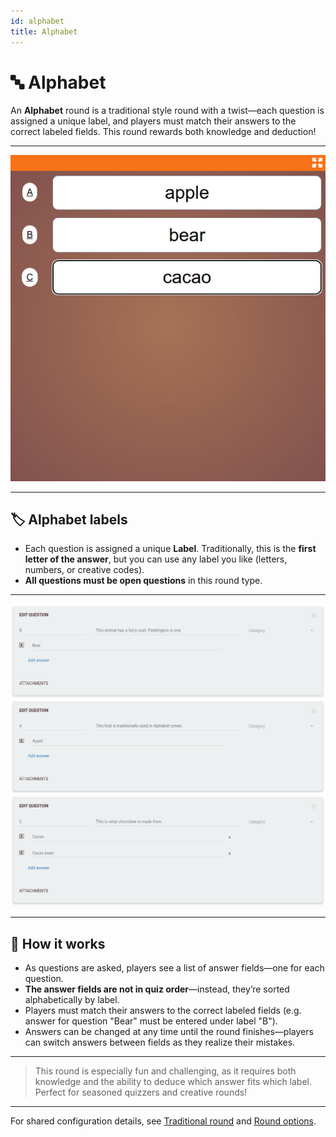 ```yaml
---
id: alphabet
title: Alphabet
---
```


# 🔤 Alphabet

An **Alphabet** round is a traditional style round with a twist—each question is assigned a unique label, and players must match their answers to the correct labeled fields. This round rewards both knowledge and deduction!

---

![Screenshot of an alphabet round while playing](../../assets/images/round-modes/alphabet-answer-screen.png)

---

## 🏷️ Alphabet labels

- Each question is assigned a unique **Label**. Traditionally, this is the **first letter of the answer**, but you can use any label you like (letters, numbers, or creative codes).
- **All questions must be open questions** in this round type.

---

![Screenshot of an alphabet round in the quiz editor](../../assets/images/round-modes/alphabet-round.png)

---

## 📝 How it works

- As questions are asked, players see a list of answer fields—one for each question.
- **The answer fields are not in quiz order**—instead, they’re sorted alphabetically by label.
- Players must match their answers to the correct labeled fields (e.g. answer for question "Bear" must be entered under label "B").
- Answers can be changed at any time until the round finishes—players can switch answers between fields as they realize their mistakes.

---

> This round is especially fun and challenging, as it requires both knowledge and the ability to deduce which answer fits which label. Perfect for seasoned quizzers and creative rounds!

---

For shared configuration details, see [Traditional round](030-traditional.md) and [Round options](../editor/008-round-options.md).
